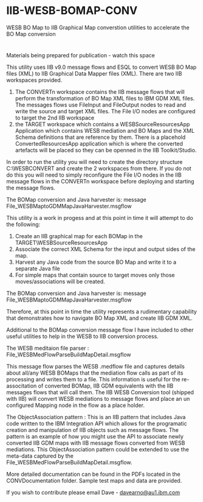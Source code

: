 # IIB-WESB-BOMAP-CONV
WESB BO Map to IIB Graphical Map converstion utilities to accelerate the BO Map conversion
#
Materials being prepared for publication - watch this space

This utility uses IIB v9.0 message flows and ESQL to convert WESB BO Map files (XML) to IIB Graphical Data Mapper files (XML).
There are two IIB workspaces provided.
1) The CONVERTn workspace contains the IIB message flows that will perform the transformation of BO Map XML files to IBM GDM XML files. The messages flows use FileInput and FileOutput nodes to read and write the source and target XML files.
The File I/O nodes are configured to target the 2nd IIB workspace
2) the TARGET workspace which contains a WESBSourceResourcesApp Application which contains WESB mediation and BO Maps and the XML Schema definitions that are reference by them. There is a placehold ConvertedResourcesApp application which is where the converted artefacts will be placed so they can be openned in the IIB Toolkit/Studio.

In order to run the utility you will need to create the directory structure C:\WESBCONVERT and create the 2 workspaces from there. If you do not do this you will need to simply reconfigure the File I/O nodes in the IIB message flows in the CONVERTn workspace before deploying and starting the message flows.

The BOMap conversion and Java harvester is: message File_WESBMaptoGDMMapJavaHarvester.msgflow

This utility is a work in progess and at this point in time it will attempt to do the following:
1) Create an IIB graphical map for each BOMap in the TARGET\WESBSourceResourcesApp
2) Associate the correct XML Schema for the input and output sides of the map.
3) Harvest any Java code from the source BO Map and write it to a separate Java file
4) For simple maps that contain source to target moves only those moves/associations will be created.

The BOMap conversion and Java harvester is: message File_WESBMaptoGDMMapJavaHarvester.msgflow

Therefore, at this point in time the utility represents a rudimentary capability that demonstrates how to navigate BO Map XML and create IIB GDM XML.

Additional to the BOMap conversion message flow I have included to other useful utilities to help in the WESB to IIB conversion process.

The WESB meditaion file parser : File_WESBMedFlowParseBuildMapDetail.msgflow

This message flow parses the WESB .medflow file and captures details about all/any WESB BOMaps that the mediation flow calls as part of its processing and writes them to a file. This information is useful for the re-associtation of converted BOMap, IIB GDM equivalents with the IIB messages flows that will call them. 
The IIB WESB Conversion tool (shipped with IIB) will convert WESB mediations to message flows and place an un configured Mapping node in the flow as a place holder. 

The ObjectAssociation pattern : This is an IIB pattern that includes Java code written to the IBM Integration API which allows for the programatic creation and manipulation of IIB objects such as message flows. The pattern is an example of how you might use the API to associate newly converted IIB GDM maps with IIB message flows converted from WESB mediations. This ObjectAssociation pattern could be extended to use the meta-data captured by the File_WESBMedFlowParseBuildMapDetail.msgflow.

More detailed documentation can be found in the PDFs located in the CONVDocumentation folder. Sample test maps and data are provided.

If you wish to contribute please email Dave - davearno@au1.ibm.com
